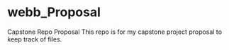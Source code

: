 # webb_Proposal
Capstone Repo Proposal
This repo is for my capstone project proposal to keep track of files.
